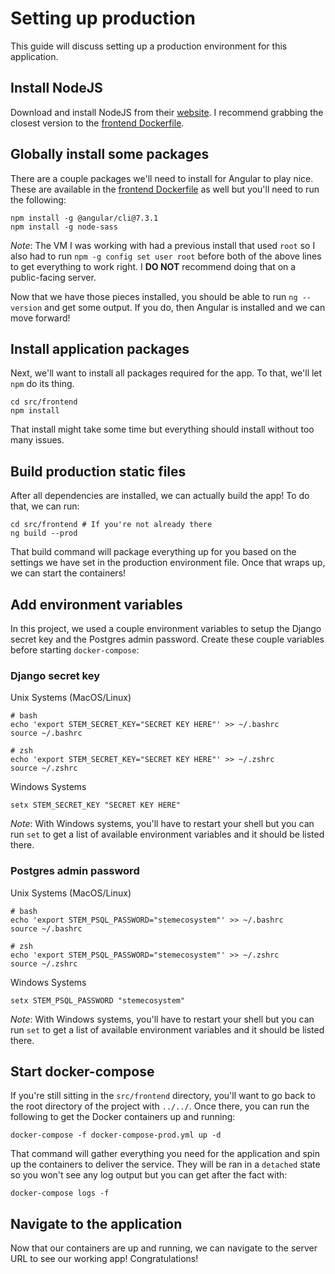 # Setting up production

This guide will discuss setting up a production environment for this application.

## Install NodeJS

Download and install NodeJS from their [website](https://nodejs.org/en/). I recommend grabbing the closest version to the [frontend Dockerfile](./src/frontend/Dockerfile).

## Globally install some packages

There are a couple packages we'll need to install for Angular to play nice. These are available in the [frontend Dockerfile](./src/frontend/Dockerfile) as well but you'll need to run the following:

```
npm install -g @angular/cli@7.3.1
npm install -g node-sass
```

_Note_: The VM I was working with had a previous install that used `root` so I also had to run `npm -g config set user root` before both of the above lines to get everything to work right. I **DO NOT** recommend doing that on a public-facing server.

Now that we have those pieces installed, you should be able to run `ng --version` and get some output. If you do, then Angular is installed and we can move forward!

## Install application packages

Next, we'll want to install all packages required for the app. To that, we'll let `npm` do its thing.

```
cd src/frontend
npm install
```

That install might take some time but everything should install without too many issues.

## Build production static files

After all dependencies are installed, we can actually build the app! To do that, we can run:

```
cd src/frontend # If you're not already there
ng build --prod
```

That build command will package everything up for you based on the settings we have set in the production environment file. Once that wraps up, we can start the containers!

## Add environment variables

In this project, we used a couple environment variables to setup the Django secret key and the Postgres admin password. Create these couple variables before starting `docker-compose`:

### Django secret key

Unix Systems (MacOS/Linux)

    # bash
    echo 'export STEM_SECRET_KEY="SECRET KEY HERE"' >> ~/.bashrc
    source ~/.bashrc

    # zsh
    echo 'export STEM_SECRET_KEY="SECRET KEY HERE"' >> ~/.zshrc
    source ~/.zshrc

Windows Systems

    setx STEM_SECRET_KEY "SECRET KEY HERE"

_Note_: With Windows systems, you'll have to restart your shell but you can run `set` to get a list of available environment variables and it should be listed there.

### Postgres admin password

Unix Systems (MacOS/Linux)

    # bash
    echo 'export STEM_PSQL_PASSWORD="stemecosystem"' >> ~/.bashrc
    source ~/.bashrc

    # zsh
    echo 'export STEM_PSQL_PASSWORD="stemecosystem"' >> ~/.zshrc
    source ~/.zshrc

Windows Systems

    setx STEM_PSQL_PASSWORD "stemecosystem"

_Note_: With Windows systems, you'll have to restart your shell but you can run `set` to get a list of available environment variables and it should be listed there.

## Start docker-compose

If you're still sitting in the `src/frontend` directory, you'll want to go back to the root directory of the project with `../../`.  Once there, you can run the following to get the Docker containers up and running:

```
docker-compose -f docker-compose-prod.yml up -d
```

That command will gather everything you need for the application and spin up the containers to deliver the service. They will be ran in a `detached` state so you won't see any log output but you can get after the fact with:

```
docker-compose logs -f
```

## Navigate to the application

Now that our containers are up and running, we can navigate to the server URL to see our working app! Congratulations!
